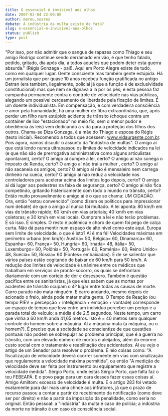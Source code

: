 ```yaml
---
title: O essencial é invisível aos olhos
date: 2007-02-04 22:00:00
author: mareu.soares
debate: A indústria da multa existe de fato?
slug: o-essencial-e-invisivel-aos-olhos
status: publish 
type: post
---
```


"Por isso, por não admitir que o sangue de rapazes como Thiago e seu amigo Rodrigo continue sendo derramado em vão, é que tenho falado, pedido, gritado, dia após dia, a todos aqueles que podem deter esta guerra absurda." (Régis Gonzaga - pai!). Aqui em Porto Alegre existe de tudo, como em qualquer lugar. Gente consciente mas também gente estúpida. Há um jornalista que por quase 10 anos recebeu função gratificada no antigo Detran (era também, ilegalmente, policial já que a função é de exclusividade constitucional) mas que nem se dignava a lá por os pés; e esta pessoa faz campanha permanente contra o controle de velocidade nas vias públicas, alegando um possível cerceamento de liberdade pela fixação de limites. É um doente individualista. Em compensação, e com verdadeira consciência e amor pela humanidade, há uma mulher de fibra extraordinária, que, após perder um filho num estúpido acidente de trânsito (choque contra um container de lixo "estacionado" no meio fio, sem o menor pudor e obediência às leis) vem dedicando a vida para a proteção dos filhos dos outros. Chama-se Diza Gonzaga, é a mãe do Thiago e esposa do Régis (texto inicial). Recomendo a todos que acessem: www.vidaurgente.com.br. Pois agora, vamos discutir o assunto da "indústria de multas". O amigo aí que está lendo nunca ultrapassou os limites de velocidade indicados na lei (e que não são de prerrogativa administrativa como alguns articulistas apontaram), certo? O amigo aí cumpre a lei, certo? O amigo aí não sonega o Imposto de Renda, certo? O amigo aí não trai a mulher , certo? O amigo aí não sacaneia os amigos, certo? O amigo aí não é mensaleiro nem carrega dinheiro na cueca, certo? O amigo aí não reduz a velocidade nos controladores para acelerar acima dos limites logo depois, certo? O amigo aí dá lugar aos pedestres na faixa de segurança, certo? O amigo aí não fica competindo, gritando histericamente com todo o mundo no trânsito, certo? Então muito provavelmente o amigo aí é o que se chama: UM CIDADÃO. Ora, então "estou convencido" (como dizem os políticos para impressionar num debate) de que o amigo aí nunca foi multado. A lei aponta: 80 km/h em vias de trânsito rápido; 60 km/h em vias arteriais; 40 km/h em vias coletoras; e 30 km/h em vias locais. Cumpram a lei e não terão problemas. É só isso. É simples. O resto é polêmica e choro de quem foi pego de calça curta. Não dá para mentir num espaço de alto nível como este aqui. Europa sem limite de velocidade, o que é isto? Aí é má fé! Velocidades máximas em perímetro urbano (em km/h): Áustria= 50, Bélgica= 60, Dinamarca= 60, Espanha= 60, França= 50, Hungria= 60, Irnada= 48, Itália= 50, Luxemburgo= 60, Polônia= 50, Portugal= 60, Romênia= 60, Reino Unido= 48, Suécia= 50, Rússia= 60 (Fontes= embaixadas). É de se salientar que vários países estão cogitando de baixar de 60 km/h para 50 km/h. A redução dos limites de velocidade é unânime entre os médicos que trabalham em serviços de pronto-socorro, os quais se defrontam diariamente com um cortejo de dor e desespero. Também é questão pacífica entre os sanitaristas, já que eles sabem que as mortes por acidentes de trânsito ocupam o 4º lugar entre todas as causas de morte. Carro parado não mata ninguém. E carro andando, mesmo depois de acionado o freio, ainda pode matar muita gente. O Tempo de Reação (ou tempo PIEV = percepção + inteligência + emoção + vontade) corresponde ao espaço de tempo que leva entre um indivíduo perceber um perigo e a parada total do veículo; a média é de 2,5 segundos. Neste tempo, um carro que vinha a 60 km/h anda 41,65 metros. Isto é = 40 metros sem qualquer controle do homem sobre a máquina. Aí a máquina mata (a máquina, ou o homem?). É preciso que a sociedade se conscientize de que questões pontuais não podem se sobrepujar ao problema principal, que é a guerra no trânsito, com um elevado número de mortos e aleijados, além do enorme custo social com o tratamento e reabilitação dos acidentados. Aí eu vejo o artigo de um Senador para resolver o problema. E leio coisas como: "A fiscalização de velocidade deverá ocorrer somente em vias com sinalização que regulamente a velocidade máxima permitida", ou então "A medição de velocidade deve ser feita por instrumento ou equipamento que registre a velocidade medida". Sérgio Porto, onde estás Sérgio Porto, que falta faz o teu FEBEAPÁ. E o povo paga para um cara desses fazer essas coisas aí. Amigo Amiltom: excesso de velocidade é multa. E o artigo 283 foi vetado exatamente para dar mais uma chnce aos infratores, já que o prazo de recurso passou a contar a partir do recebimento da notificação (como deve ser por direito) e não a partir da imposição da penalidade, como seria no original. Então pessoal: a "indústria" da multa é caso de polícia; a indústria da morte no trânsito é um caso de consciência social.
